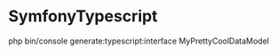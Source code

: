 SymfonyTypescript
============

php bin/console generate:typescript:interface MyPrettyCoolDataModel

